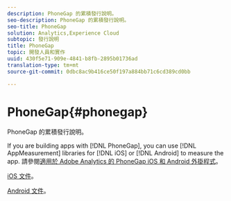 ```yaml
---
description: PhoneGap 的累積發行說明。
seo-description: PhoneGap 的累積發行說明。
seo-title: PhoneGap
solution: Analytics,Experience Cloud
subtopic: 發行說明
title: PhoneGap
topic: 開發人員和實作
uuid: 430f5e71-909e-4841-b8fb-2895b01736ad
translation-type: tm+mt
source-git-commit: 0dbc8ac9b416ce50f197a884bb71c6cd389cd0bb

---
```



# PhoneGap{#phonegap}

PhoneGap 的累積發行說明。

If you are building apps with [!DNL PhoneGap], you can use [!DNL AppMeasurement] libraries for [!DNL iOS] or [!DNL Android] to measure the app. 請參閱[適用於 Adobe Analytics 的 PhoneGap iOS 和 Android 外掛程式](https://marketing.adobe.com/developer/gallery/beta-phonegap-ios-and-android-plug-ins-for-sitecatalyst)。

[iOS 文件](https://marketing.adobe.com/resources/help/en_US/sc/appmeasurement/ios/phonegap.html)。

[Android 文件](https://marketing.adobe.com/resources/help/en_US/sc/appmeasurement/android/phonegap.html)。
